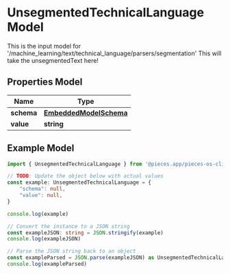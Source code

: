 
# UnsegmentedTechnicalLanguage Model

This is the input model for \'/machine_learning/text/technical_language/parsers/segmentation\'  This will take the unsegmentedText here!

## Properties Model

Name | Type
------------ | -------------
**schema** | [**EmbeddedModelSchema**](EmbeddedModelSchema)
**value** | **string**

## Example Model

```typescript
import { UnsegmentedTechnicalLanguage } from '@pieces.app/pieces-os-client'

// TODO: Update the object below with actual values
const example: UnsegmentedTechnicalLanguage = {
    "schema": null,
    "value": null,
}

console.log(example)

// Convert the instance to a JSON string
const exampleJSON: string = JSON.stringify(example)
console.log(exampleJSON)

// Parse the JSON string back to an object
const exampleParsed = JSON.parse(exampleJSON) as UnsegmentedTechnicalLanguage
console.log(exampleParsed)
```


